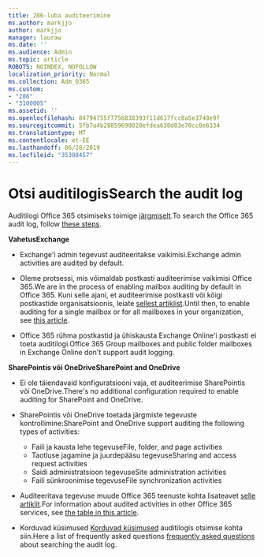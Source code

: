```yaml
---
title: 286-luba auditeerimine
ms.author: markjjo
author: markjjo
manager: lauraw
ms.date: ''
ms.audience: Admin
ms.topic: article
ROBOTS: NOINDEX, NOFOLLOW
localization_priority: Normal
ms.collection: Adm_O365
ms.custom:
- "286"
- "3100005"
ms.assetid: ''
ms.openlocfilehash: 84794755f7756838393f11d617fcc8a5e3748e9f
ms.sourcegitcommit: 5fb7a4b28859690020efdea630d03e70cc0e6334
ms.translationtype: MT
ms.contentlocale: et-EE
ms.lasthandoff: 06/28/2019
ms.locfileid: "35388457"
---
```

# <a name="search-the-audit-log"></a><span data-ttu-id="5577d-102">Otsi auditilogis</span><span class="sxs-lookup"><span data-stu-id="5577d-102">Search the audit log</span></span>

<span data-ttu-id="5577d-103">Auditilogi Office 365 otsimiseks toimige [järgmiselt](https://docs.microsoft.com/office365/securitycompliance/search-the-audit-log-in-security-and-compliance#search-the-audit-log).</span><span class="sxs-lookup"><span data-stu-id="5577d-103">To search the Office 365 audit log, follow [these steps](https://docs.microsoft.com/office365/securitycompliance/search-the-audit-log-in-security-and-compliance#search-the-audit-log).</span></span>

<span data-ttu-id="5577d-104">**Vahetus**</span><span class="sxs-lookup"><span data-stu-id="5577d-104">**Exchange**</span></span>

- <span data-ttu-id="5577d-105">Exchange'i admin tegevust auditeeritakse vaikimisi.</span><span class="sxs-lookup"><span data-stu-id="5577d-105">Exchange admin activities are audited by default.</span></span>

- <span data-ttu-id="5577d-106">Oleme protsessi, mis võimaldab postkasti auditeerimise vaikimisi Office 365.</span><span class="sxs-lookup"><span data-stu-id="5577d-106">We are in the process of enabling mailbox auditing by default in Office 365.</span></span> <span data-ttu-id="5577d-107">Kuni selle ajani, et auditeerimise postkasti või kõigi postkastide organisatsioonis, leiate [sellest artiklist](https://docs.microsoft.com/office365/securitycompliance/enable-mailbox-auditing).</span><span class="sxs-lookup"><span data-stu-id="5577d-107">Until then, to enable auditing for a single mailbox or for all mailboxes in your organization, see  [this article](https://docs.microsoft.com/office365/securitycompliance/enable-mailbox-auditing).</span></span>

- <span data-ttu-id="5577d-108">Office 365 rühma postkastid ja ühiskausta Exchange Online'i postkasti ei toeta auditilogi.</span><span class="sxs-lookup"><span data-stu-id="5577d-108">Office 365 Group mailboxes and public folder mailboxes in Exchange Online don't support audit logging.</span></span>

<span data-ttu-id="5577d-109">**SharePointis või OneDrive**</span><span class="sxs-lookup"><span data-stu-id="5577d-109">**SharePoint and OneDrive**</span></span>

- <span data-ttu-id="5577d-110">Ei ole täiendavaid konfiguratsiooni vaja, et auditeerimise SharePointis või OneDrive.</span><span class="sxs-lookup"><span data-stu-id="5577d-110">There's no additional configuration required to enable auditing for SharePoint and OneDrive.</span></span>

- <span data-ttu-id="5577d-111">SharePointis või OneDrive toetada järgmiste tegevuste kontrollimine:</span><span class="sxs-lookup"><span data-stu-id="5577d-111">SharePoint and OneDrive support auditing the following types of activities:</span></span>

    - <span data-ttu-id="5577d-112">Faili ja kausta lehe tegevuse</span><span class="sxs-lookup"><span data-stu-id="5577d-112">File, folder, and page activities</span></span>
    - <span data-ttu-id="5577d-113">Taotluse jagamine ja juurdepääsu tegevuse</span><span class="sxs-lookup"><span data-stu-id="5577d-113">Sharing and access request activities</span></span>
    - <span data-ttu-id="5577d-114">Saidi administratsioon tegevuse</span><span class="sxs-lookup"><span data-stu-id="5577d-114">Site administration activities</span></span>
    - <span data-ttu-id="5577d-115">Faili sünkroonimise tegevuse</span><span class="sxs-lookup"><span data-stu-id="5577d-115">File synchronization activities</span></span>

- <span data-ttu-id="5577d-116">Auditeeritava tegevuse muude Office 365 teenuste kohta lisateavet [selle artiklit](https://docs.microsoft.com/office365/securitycompliance/search-the-audit-log-in-security-and-compliance#audited-activities).</span><span class="sxs-lookup"><span data-stu-id="5577d-116">For information about audited activities in other Office 365 services, see  [the table in this article](https://docs.microsoft.com/office365/securitycompliance/search-the-audit-log-in-security-and-compliance#audited-activities).</span></span>

- <span data-ttu-id="5577d-117">Korduvad küsimused [Korduvad küsimused](https://docs.microsoft.com/office365/securitycompliance/search-the-audit-log-in-security-and-compliance#frequently-asked-questions) auditilogis otsimise kohta siin.</span><span class="sxs-lookup"><span data-stu-id="5577d-117">Here a list of frequently asked questions [frequently asked questions](https://docs.microsoft.com/office365/securitycompliance/search-the-audit-log-in-security-and-compliance#frequently-asked-questions) about searching the audit log.</span></span>
